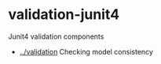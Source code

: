 
<!-- title start -->

# validation-junit4

Junit4 validation components

 * [../validation](..) Checking model consistency

<!-- title end -->
